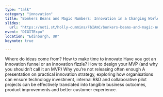 ```yaml
---
type: "talk"
category: "innovation"
title: "Bonkers Beans and Magic Numbers: Innovation in a Changing World"
slides:
  url: "https://noti.st/holly-cummins/FbIAmC/bonkers-beans-and-magic-numbers-innovation-in-a-changing-world-keynote"
event: "DIGITExpo"
location: "Edinburgh, UK"
keynote: true

---
```

Where do ideas come from?
How to make time to innovate
Have you got an innovation funnel or an innovation fizzle?
How to design your MVP (and why you shouldn’t call it an MVP)
Why you’re not releasing often enough
A presentation on practical innovation strategy, exploring how organisations can ensure technology investment, internal R&D and collaborative pilot projects can be effectively translated into tangible business outcomes, product improvements and better customer experience.